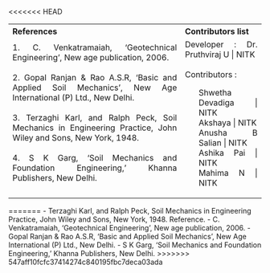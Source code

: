 <<<<<<< HEAD
<table style="text-align: justify;">
<tr style="background-color: transparent;">
  <th>References</th>
    <th>Contributors list</th>
  </tr>
  <tr style="background-color: transparent;">
  <td>
    1.	C. Venkatramaiah, ‘Geotechnical Engineering’, New age publication, 2006.</br></br>
    2.	Gopal Ranjan & Rao A.S.R, ‘Basic and Applied Soil Mechanics’, New Age International (P) Ltd., New Delhi.</br></br>
    3.	Terzaghi Karl, and Ralph Peck, Soil Mechanics in Engineering Practice, John Wiley and Sons, New York, 1948.</br></br>
    4.	S K Garg, ‘Soil Mechanics and Foundation Engineering,’ Khanna Publishers, New Delhi.</br></br>
  </td>
    <td>Developer : Dr. Pruthviraj U | NITK</br></br>
    Contributors :
    <ul style="list-style-type: none;">
    <li>Shwetha Devadiga | NITK</li>
    <li>Akshaya | NITK</li>
    <li>Anusha B Salian | NITK</li>
    <li>Ashika Pai | NITK</li>
    <li>Mahima N | NITK</li>
    </ul></td>
  </tr>
</table>
=======
- Terzaghi Karl, and Ralph Peck, Soil Mechanics in Engineering Practice, John Wiley and Sons, New York, 1948. Reference.
- C. Venkatramaiah, ‘Geotechnical Engineering’, New age publication, 2006.
- Gopal Ranjan & Rao A.S.R, ‘Basic and Applied Soil Mechanics’, New Age International (P) Ltd., New Delhi.
- S K Garg, ‘Soil Mechanics and Foundation Engineering,’ Khanna Publishers, New Delhi.
>>>>>>> 547aff10fcfc37414274c840195fbc7deca03ada

